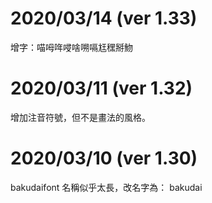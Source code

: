 # 2020/03/14 (ver 1.33)
增字：喵呣哖唚啥嗍嗝尪䆀掰魩

# 2020/03/11 (ver 1.32)
增加注音符號，但不是畫法的風格。

# 2020/03/10 (ver 1.30)
bakudaifont 名稱似乎太長，改名字為： bakudai
